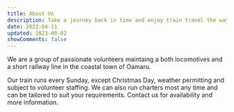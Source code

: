 ```yaml
---
title: About Us
description: Take a journey back in time and enjoy train travel the way it used to be with Oamaru Steam and Rail.
date: 2022-04-11
updated: 2023-08-02
showComments: false
---
```

We are a group of passionate volunteers maintaing a both locomotives and a short railway line in the coastal town of Oamaru. 

Our train runs every Sunday, except Christmas Day, weather permitting and subject to volunteer staffing. We can also run charters most any time and can be tailored to suit your requirements.  Contact us for availability and more information.



